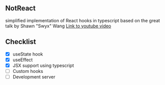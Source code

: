 ## NotReact

simplified implementation of React hooks in typescript based on the great talk by Shawn "Swyx" Wang [Link to youtube video](https://www.youtube.com/watch?v=KJP1E-Y-xyo)

## Checklist

- [x] useState hook
- [x] useEffect
- [x] JSX support using typescript
- [ ] Custom hooks
- [ ] Development server
